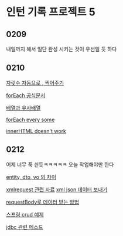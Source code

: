 # 인턴 기록 프로젝트 5

## 0209

내일까지 해서 일단 완성 시키는 것이 우선일 듯 하다



## 0210

[자릿수 자동으로 , 찍어주기](https://hianna.tistory.com/441)

[forEach 공식문서](https://developer.mozilla.org/ko/docs/Web/JavaScript/Reference/Global_Objects/Array/forEach)

[배열과 유사배열](https://www.zerocho.com/category/JavaScript/post/5af6f9e707d77a001bb579d2)

[forEach every some](https://tod2.tistory.com/198)

[innerHTML doesn't work](https://stackoverflow.com/questions/15120572/why-innerhtml-doesnt-work)



## 0212

어제 너무 푹 쉰듯ㅋㅋㅋㅋㅋ 오늘 작업해야만 한다

[entity, dto, vo 의 차이](https://velog.io/@gillog/Entity-DTO-VO-%EB%B0%94%EB%A1%9C-%EC%95%8C%EA%B8%B0)

[xmlrequest 관련 자료](https://javacan.tistory.com/entry/113) [xml json 데이터 보내기](https://www.zerocho.com/category/HTML&DOM/post/594bc4e9991b0e0018fff5ed)

[requestBody로 데이터 받는 방법](https://velog.io/@conatuseus/RequestBody%EC%97%90-%EA%B8%B0%EB%B3%B8-%EC%83%9D%EC%84%B1%EC%9E%90%EB%8A%94-%EC%99%9C-%ED%95%84%EC%9A%94%ED%95%9C%EA%B0%80)

[스프링 crud 예제](https://congsong.tistory.com/15)

[jdbc 관련 메소드](https://withseungryu.tistory.com/92)